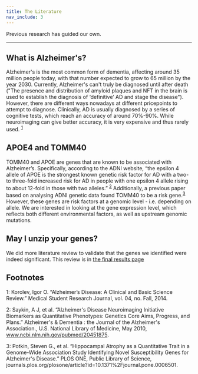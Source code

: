 ```yaml
---
title: The Literature
nav_include: 3
---
```


Previous research has guided our own.

----------


What is Alzheimer's?
-------------
Alzheimer's is the most common form of dementia, affecting around 35 million people today, with that number expected to grow to 65 million by the year 2030. Currently, Alzheimer's can't truly be diagnosed until after death ("The presence and distribution of amyloid plaques and NFT in the brain is used to establish the diagnosis of ‘definitive’ AD and stage the disease"). However, there are different ways nowadays at different pricepoints to attempt to diagnose. Clinically, AD is usually diagnosed by a series of cognitive tests, which reach an accuracy of around 70%-90%. While neuroimaging can give better accuracy, it is very expensive and thus rarely used. <sup>[1](#myfootnote1)</sup>


APOE4 and TOMM40
-------------
TOMM40 and APOE are genes that are known to be associated with Alzheimer’s. Specifically, according to the ADNI website, “the epsilon 4 allele of APOE is the strongest known genetic risk factor for AD with a two- to three-fold increased risk for AD in people with one epsilon 4 allele rising to about 12-fold in those with two alleles.” <sup>[2](#myfootnote2)</sup> Additionally, a previous paper based on analysing ADNI genetic data found TOMM40 to be a risk gene.<sup>[3](#myfootnote3)</sup> However, these genes are risk factors at a genomic level - i.e. depending on allele. We are interested in looking at the gene expression level, which reflects both different environmental factors, as well as upstream genomic mutations.


May I unzip your genes?
-------------
We did more literature review to validate that the genes we identified were indeed significant. This review is in [the final results page](Results.md)


Footnotes
-------------
<a name="myfootnote1">1</a>: Korolev, Igor O. “Alzheimer’s Disease: A Clinical and Basic Science Review.” Medical Student Research Journal, vol. 04, no. Fall, 2014.

<a name="myfootnote2">2</a>: Saykin, A J, et al. “Alzheimer's Disease Neuroimaging Initiative Biomarkers as Quantitative Phenotypes: Genetics Core Aims, Progress, and Plans.” Alzheimer's & Dementia : the Journal of the Alzheimer's Association., U.S. National Library of Medicine, May 2010, www.ncbi.nlm.nih.gov/pubmed/20451875.

<a name="myfootnote3">3</a>: Potkin, Steven G., et al. “Hippocampal Atrophy as a Quantitative Trait in a Genome-Wide Association Study Identifying Novel Susceptibility Genes for Alzheimer's Disease.” PLOS ONE, Public Library of Science, journals.plos.org/plosone/article?id=10.1371%2Fjournal.pone.0006501.
